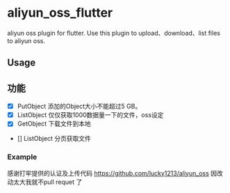 # aliyun_oss_flutter

aliyun oss plugin for flutter. Use this plugin to upload、download、list files to aliyun oss.

## Usage

## 功能
- [x] PutObject 添加的Object大小不能超过5 GB。
- [x] ListObject 仅仅获取1000数据量一下的文件，oss设定
- [x] GetObject 下载文件到本地
- [] ListObject 分页获取文件

### Example
感谢打牢提供的认证及上传代码 https://github.com/lucky1213/aliyun_oss
因改动太大我就不pull requet 了